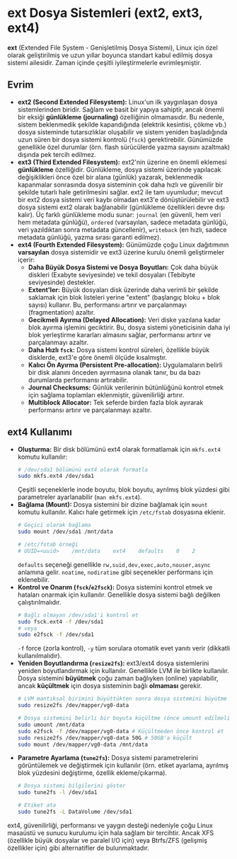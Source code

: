 # ext Dosya Sistemleri (ext2, ext3, ext4)

**ext** (Extended File System - Genişletilmiş Dosya Sistemi), Linux için özel olarak geliştirilmiş ve uzun yıllar boyunca standart kabul edilmiş dosya sistemi ailesidir. Zaman içinde çeşitli iyileştirmelerle evrimleşmiştir.

## Evrim

*   **ext2 (Second Extended Filesystem):** Linux'un ilk yaygınlaşan dosya sistemlerinden biridir. Sağlam ve basit bir yapıya sahiptir, ancak önemli bir eksiği **günlükleme (journaling)** özelliğinin olmamasıdır. Bu nedenle, sistem beklenmedik şekilde kapandığında (elektrik kesintisi, çökme vb.) dosya sisteminde tutarsızlıklar oluşabilir ve sistem yeniden başladığında uzun süren bir dosya sistemi kontrolü (`fsck`) gerektirebilir. Günümüzde genellikle özel durumlar (örn. flash sürücülerde yazma sayısını azaltmak) dışında pek tercih edilmez.
*   **ext3 (Third Extended Filesystem):** ext2'nin üzerine en önemli eklemesi **günlükleme** özelliğidir. Günlükleme, dosya sistemi üzerinde yapılacak değişiklikleri önce özel bir alana (günlük) yazarak, beklenmedik kapanmalar sonrasında dosya sisteminin çok daha hızlı ve güvenilir bir şekilde tutarlı hale getirilmesini sağlar. ext2 ile tam uyumludur; mevcut bir ext2 dosya sistemi veri kaybı olmadan ext3'e dönüştürülebilir ve ext3 dosya sistemi ext2 olarak bağlanabilir (günlükleme özellikleri devre dışı kalır). Üç farklı günlükleme modu sunar: `journal` (en güvenli, hem veri hem metadata günlüğü), `ordered` (varsayılan, sadece metadata günlüğü, veri yazıldıktan sonra metadata güncellenir), `writeback` (en hızlı, sadece metadata günlüğü, yazma sırası garanti edilmez).
*   **ext4 (Fourth Extended Filesystem):** Günümüzde çoğu Linux dağıtımının **varsayılan** dosya sistemidir ve ext3 üzerine kurulu önemli geliştirmeler içerir:
    *   **Daha Büyük Dosya Sistemi ve Dosya Boyutları:** Çok daha büyük diskleri (Exabyte seviyesinde) ve tekil dosyaları (Tebibyte seviyesinde) destekler.
    *   **Extent'ler:** Büyük dosyaları disk üzerinde daha verimli bir şekilde saklamak için blok listeleri yerine "extent" (başlangıç bloku + blok sayısı) kullanır. Bu, performansı artırır ve parçalanmayı (fragmentation) azaltır.
    *   **Gecikmeli Ayırma (Delayed Allocation):** Veri diske yazılana kadar blok ayırma işlemini geciktirir. Bu, dosya sistemi yöneticisinin daha iyi blok yerleştirme kararları almasını sağlar, performansı artırır ve parçalanmayı azaltır.
    *   **Daha Hızlı `fsck`:** Dosya sistemi kontrol süreleri, özellikle büyük disklerde, ext3'e göre önemli ölçüde kısalmıştır.
    *   **Kalıcı Ön Ayırma (Persistent Pre-allocation):** Uygulamaların belirli bir disk alanını önceden ayırmasına olanak tanır, bu da bazı durumlarda performansı artırabilir.
    *   **Journal Checksums:** Günlük verilerinin bütünlüğünü kontrol etmek için sağlama toplamları eklenmiştir, güvenilirliği artırır.
    *   **Multiblock Allocator:** Tek seferde birden fazla blok ayırarak performansı artırır ve parçalanmayı azaltır.

## ext4 Kullanımı

*   **Oluşturma:** Bir disk bölümünü ext4 olarak formatlamak için `mkfs.ext4` komutu kullanılır:
    ```bash
    # /dev/sda1 bölümünü ext4 olarak formatla
    sudo mkfs.ext4 /dev/sda1 
    ```
    Çeşitli seçeneklerle inode boyutu, blok boyutu, ayrılmış blok yüzdesi gibi parametreler ayarlanabilir (`man mkfs.ext4`).
*   **Bağlama (Mount):** Dosya sistemini bir dizine bağlamak için `mount` komutu kullanılır. Kalıcı hale getirmek için `/etc/fstab` dosyasına eklenir.
    ```bash
    # Geçici olarak bağlama
    sudo mount /dev/sda1 /mnt/data

    # /etc/fstab örneği
    # UUID=<uuid>    /mnt/data    ext4    defaults    0    2
    ```
    `defaults` seçeneği genellikle `rw,suid,dev,exec,auto,nouser,async` anlamına gelir. `noatime`, `nodiratime` gibi seçenekler performans için eklenebilir.
*   **Kontrol ve Onarım (`fsck`/`e2fsck`):** Dosya sistemini kontrol etmek ve hataları onarmak için kullanılır. Genellikle dosya sistemi bağlı değilken çalıştırılmalıdır.
    ```bash
    # Bağlı olmayan /dev/sda1'i kontrol et
    sudo fsck.ext4 -f /dev/sda1 
    # veya
    sudo e2fsck -f /dev/sda1 
    ```
    `-f` force (zorla kontrol), `-y` tüm sorulara otomatik evet yanıtı verir (dikkatli kullanılmalıdır).
*   **Yeniden Boyutlandırma (`resize2fs`):** ext3/ext4 dosya sistemlerini yeniden boyutlandırmak için kullanılır. Genellikle LVM ile birlikte kullanılır. Dosya sistemini **büyütmek** çoğu zaman bağlıyken (online) yapılabilir, ancak **küçültmek** için dosya sisteminin bağlı **olmaması** gerekir.
    ```bash
    # LVM mantıksal birimini büyüttükten sonra dosya sistemini büyütme (online)
    sudo resize2fs /dev/mapper/vg0-data 

    # Dosya sistemini belirli bir boyuta küçültme (önce umount edilmeli)
    sudo umount /mnt/data
    sudo e2fsck -f /dev/mapper/vg0-data # Küçültmeden önce kontrol et
    sudo resize2fs /dev/mapper/vg0-data 50G # 50GB'a küçült
    sudo mount /dev/mapper/vg0-data /mnt/data
    ```
*   **Parametre Ayarlama (`tune2fs`):** Dosya sistemi parametrelerini görüntülemek ve değiştirmek için kullanılır (örn. etiket ayarlama, ayrılmış blok yüzdesini değiştirme, özellik ekleme/çıkarma).
    ```bash
    # Dosya sistemi bilgilerini göster
    sudo tune2fs -l /dev/sda1

    # Etiket ata
    sudo tune2fs -L DataVolume /dev/sda1
    ```

ext4, güvenilirliği, performansı ve yaygın desteği nedeniyle çoğu Linux masaüstü ve sunucu kurulumu için hala sağlam bir tercihtir. Ancak XFS (özellikle büyük dosyalar ve paralel I/O için) veya Btrfs/ZFS (gelişmiş özellikler için) gibi alternatifler de bulunmaktadır.
